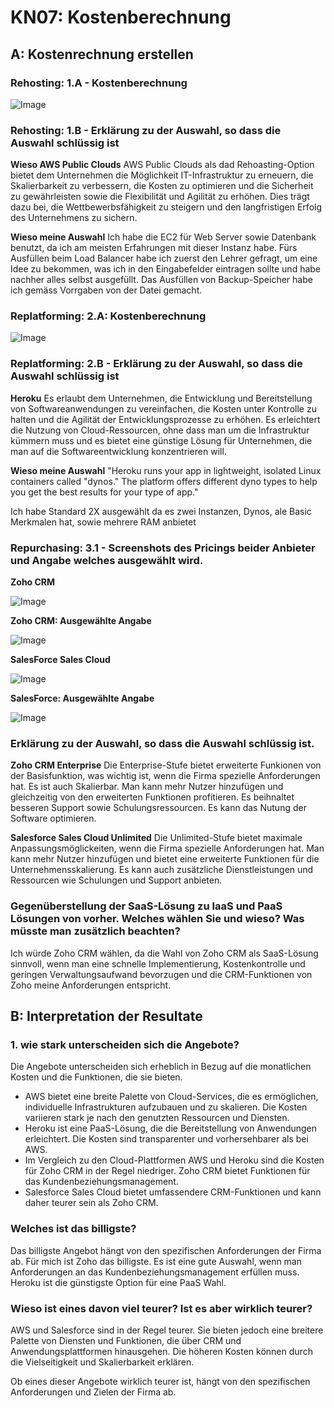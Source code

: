 # KN07: Kostenberechnung
## A: Kostenrechnung erstellen
### Rehosting: 1.A - Kostenberechnung
![Image](https://github.com/aabishtkhh/m346-aabish/blob/main/KN07/Images/KN071A-Rehosting_Kostenberechnungen.png)

### Rehosting: 1.B - Erklärung zu der Auswahl, so dass die Auswahl schlüssig ist
<b>Wieso AWS Public Clouds</b>
AWS Public Clouds als dad Rehoasting-Option bietet dem Unternehmen die Möglichkeit IT-Infrastruktur zu erneuern, die Skalierbarkeit zu verbessern, die Kosten zu optimieren und die Sicherheit zu gewährleisten sowie die Flexibilität und Agilität zu erhöhen. Dies trägt dazu bei, die Wettbewerbsfähigkeit zu steigern und den langfristigen Erfolg des Unternehmens zu sichern.

<b>Wieso meine Auswahl</b>
Ich habe die EC2 für Web Server sowie Datenbank benutzt, da ich am meisten Erfahrungen mit dieser Instanz habe.
Fürs Ausfüllen beim Load Balancer habe ich zuerst den Lehrer gefragt, um eine Idee zu bekommen, was ich in den Eingabefelder eintragen sollte und habe nachher alles selbst ausgefüllt. Das Ausfüllen von Backup-Speicher habe ich gemäss Vorrgaben von der Datei gemacht.

### Replatforming: 2.A: Kostenberechnung
![Image](https://github.com/aabishtkhh/m346-aabish/blob/main/KN07/Images/KN072A-Rehosting_Kostenberechnungen.png)

### Replatforming: 2.B - Erklärung zu der Auswahl, so dass die Auswahl schlüssig ist
<b>Heroku</b>
Es erlaubt dem Unternehmen, die Entwicklung und Bereitstellung von Softwareanwendungen zu vereinfachen, die Kosten unter Kontrolle zu halten und die Agilität der Entwicklungsprozesse zu erhöhen. Es erleichtert die Nutzung von Cloud-Ressourcen, ohne dass man um die Infrastruktur kümmern muss und es bietet eine günstige Lösung für Unternehmen, die man auf die Softwareentwicklung konzentrieren will. 

<b>Wieso meine Auswahl</b>
"Heroku runs your app in lightweight, isolated Linux containers called "dynos." The platform offers different dyno types to help you get the best results for your type of app."

Ich habe Standard 2X ausgewählt da es zwei Instanzen, Dynos, ale Basic Merkmalen hat, sowie mehrere RAM anbietet

### Repurchasing: 3.1 - Screenshots des Pricings beider Anbieter und Angabe welches ausgewählt wird.
<b>Zoho CRM</b>

![Image](https://github.com/aabishtkhh/m346-aabish/blob/main/KN07/Images/KN073A-Repurchasing_Alle_Zoho_Kostenberechnungen.png)

<b>Zoho CRM: Ausgewählte Angabe</b>

![Image](https://github.com/aabishtkhh/m346-aabish/blob/main/KN07/Images/KN073A-Repurchasing_Zoho_Kostenberechnungen.png)

<b>SalesForce Sales Cloud</b>

![Image](https://github.com/aabishtkhh/m346-aabish/blob/main/KN07/Images/KN073A-Repurchasing_Alle_SalesForce_Kostenberechnungen.png)

<b>SalesForce: Ausgewählte Angabe</b>

![Image](https://github.com/aabishtkhh/m346-aabish/blob/main/KN07/Images/KN073A-Repurchasing_SalesForce_Kostenberechnungen.png)

### Erklärung zu der Auswahl, so dass die Auswahl schlüssig ist.
<b>Zoho CRM Enterprise</b>
Die Enterprise-Stufe bietet erweiterte Funkionen von der Basisfunktion, was wichtig  ist, wenn die Firma spezielle Anforderungen hat. Es ist auch Skalierbar. Man kann mehr Nutzer hinzufügen und gleichzeitig von den erweiterten Funktionen profitieren. Es beihnaltet besseren Support sowie Schulungsressourcen. Es kann das Nutung der Software optimieren.

<b>Salesforce Sales Cloud Unlimited</b>
Die Unlimited-Stufe bietet maximale Anpassungsmöglickeiten, wenn die Firma spezielle Anforderungen hat. Man kann mehr Nutzer hinzufügen und bietet eine erweiterte Funktionen für die Unternehmensskalierung. Es kann auch zusätzliche Dienstleistungen und Ressourcen wie Schulungen und Support anbieten. 

### Gegenüberstellung der SaaS-Lösung zu IaaS und PaaS Lösungen von vorher. Welches wählen Sie und wieso? Was müsste man zusätzlich beachten?
Ich würde Zoho CRM wählen, da die Wahl von Zoho CRM als SaaS-Lösung sinnvoll, wenn man eine schnelle Implementierung, Kostenkontrolle und geringen Verwaltungsaufwand bevorzugen und die CRM-Funktionen von Zoho meine Anforderungen entspricht.

## B: Interpretation der Resultate
### 1. wie stark unterscheiden sich die Angebote?
Die Angebote unterscheiden sich erheblich in Bezug auf die monatlichen Kosten und die Funktionen, die sie bieten.
- AWS bietet eine breite Palette von Cloud-Services, die es ermöglichen, individuelle Infrastrukturen aufzubauen und zu skalieren. Die Kosten variieren stark je nach den genutzten Ressourcen und Diensten.
-  Heroku ist eine PaaS-Lösung, die die Bereitstellung von Anwendungen erleichtert. Die Kosten sind transparenter und vorhersehbarer als bei AWS.
-   Im Vergleich zu den Cloud-Plattformen AWS und Heroku sind die Kosten für Zoho CRM in der Regel niedriger. Zoho CRM bietet Funktionen für das Kundenbeziehungsmanagement.
-   Salesforce Sales Cloud bietet umfassendere CRM-Funktionen und kann daher teurer sein als Zoho CRM.

### Welches ist das billigste?
Das billigste Angebot hängt von den spezifischen Anforderungen der Firma ab.
Für mich ist Zoho das billigste. Es ist eine gute Auswahl, wenn man Anforderungen an das Kundenbeziehungsmanagement erfüllen muss.
Heroku ist die günstigste Option für eine PaaS Wahl.

### Wieso ist eines davon viel teurer? Ist es aber wirklich teurer?
AWS und Salesforce sind in der Regel teurer. Sie bieten jedoch eine breitere Palette von Diensten und Funktionen, die über CRM und Anwendungsplattformen hinausgehen. Die höheren Kosten können durch die Vielseitigkeit und Skalierbarkeit erklären.

Ob eines dieser Angebote wirklich teurer ist, hängt von den spezifischen Anforderungen und Zielen der Firma ab.
